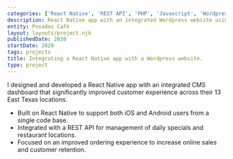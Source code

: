 ```yaml
---
categories: ['React Native', 'REST API', 'PHP', 'Javascript', 'Wordpress']
description: React Native app with an integrated Wordpress website using WP Rest API.
entity: Posados Café
layout: layouts/project.njk
publishedDate: 2020
startDate: 2020
tags: projects
title: Integrating a React Native app with a Wordpress website.
type: project
---
```


I designed and developed a React Native app with an integrated CMS dashboard that significantly improved customer experience across their 13 East Texas locations.

- Built on React Native to support both iOS and Android users from a single code base.
- Integrated with a REST API for management of daily specials and restaurant locations.
- Focused on an improved ordering experience to increase online sales and customer retention.